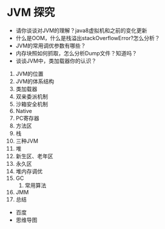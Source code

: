 # JVM 探究  
- 请你谈谈对JVM的理解？java8虚拟机和之前的变化更新
- 什么是OOM，什么是栈溢出stackOverflowError?怎么分析？
- JVM的常用调优参数有哪些？
- 内存块照如何抓取，怎么分析Dump文件？知道吗？
- 谈谈JVM中，类加载器你的认识？

1. JVM的位置
2. JVM的体系结构
3. 类加载器
4. 双亲委派机制
5. 沙箱安全机制
6. Native
7. PC寄存器
8. 方法区
9. 栈
10. 三种JVM
11. 堆
12. 新生区、老年区
13. 永久区
14. 堆内存调优
15. GC
    1. 常用算法
16. JMM
17. 总结

- 百度
- 思维导图